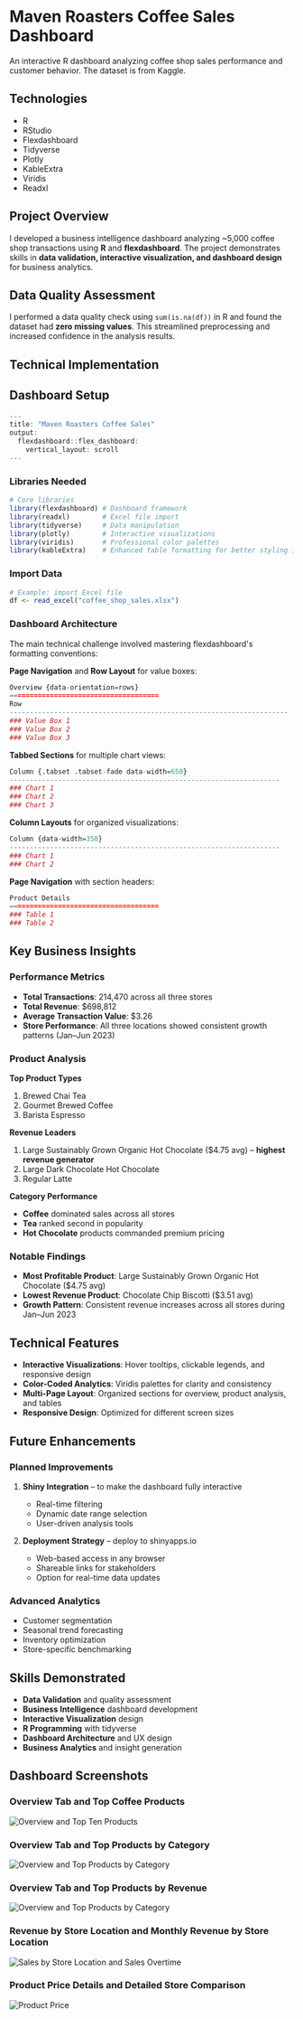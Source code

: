 # Maven Roasters Coffee Sales Dashboard <br />

An interactive R dashboard analyzing coffee shop sales performance and customer behavior. The dataset is from Kaggle. 



## <a name="technologies"></a> Technologies
* R
* RStudio
* Flexdashboard
* Tidyverse
* Plotly
* KableExtra
* Viridis
* Readxl


## Project Overview
I developed a business intelligence dashboard analyzing ~5,000 coffee shop transactions using **R** and **flexdashboard**. The project demonstrates skills in **data validation, interactive visualization, and dashboard design** for business analytics.

## Data Quality Assessment
I performed a data quality check using `sum(is.na(df))` in R and found the dataset had **zero missing values**. This streamlined preprocessing and increased confidence in the analysis results.

## Technical Implementation
## Dashboard Setup
``` r
---
title: "Maven Roasters Coffee Sales"
output: 
  flexdashboard::flex_dashboard:
    vertical_layout: scroll
--- 
```

### Libraries Needed
``` r
# Core libraries
library(flexdashboard) # Dashboard framework
library(readxl)        # Excel file import
library(tidyverse)     # Data manipulation
library(plotly)        # Interactive visualizations
library(viridis)       # Professional color palettes
library(kableExtra)    # Enhanced table formatting for better styling in dashboards
```

### Import Data
``` r
# Example: import Excel file
df <- read_excel("coffee_shop_sales.xlsx")
```

### Dashboard Architecture
The main technical challenge involved mastering flexdashboard's formatting conventions:

**Page Navigation** and **Row Layout** for value boxes:
``` r
Overview {data-orientation=rows}
=====================================
Row
---------------------------------------------------------------------
### Value Box 1
### Value Box 2
### Value Box 3
```

**Tabbed Sections** for multiple chart views:
```r
Column {.tabset .tabset-fade data-width=650}
-------------------------------------------------------------------
### Chart 1
### Chart 2
### Chart 3
```

**Column Layouts** for organized visualizations:
```r
Column {data-width=350}
-------------------------------------------------------------------
### Chart 1
### Chart 2
```

**Page Navigation** with section headers:
```r
Product Details
=====================================
### Table 1
### Table 2
```

## Key Business Insights

### Performance Metrics
* **Total Transactions**: 214,470 across all three stores
* **Total Revenue**: $698,812
* **Average Transaction Value**: $3.26
* **Store Performance**: All three locations showed consistent growth patterns (Jan–Jun 2023)

### Product Analysis
**Top Product Types**
1. Brewed Chai Tea
2. Gourmet Brewed Coffee
3. Barista Espresso

**Revenue Leaders**
1. Large Sustainably Grown Organic Hot Chocolate ($4.75 avg) – **highest revenue generator**
2. Large Dark Chocolate Hot Chocolate
3. Regular Latte

**Category Performance**
* **Coffee** dominated sales across all stores
* **Tea** ranked second in popularity
* **Hot Chocolate** products commanded premium pricing

### Notable Findings
* **Most Profitable Product**: Large Sustainably Grown Organic Hot Chocolate ($4.75 avg)
* **Lowest Revenue Product**: Chocolate Chip Biscotti ($3.51 avg)
* **Growth Pattern**: Consistent revenue increases across all stores during Jan–Jun 2023

## Technical Features
* **Interactive Visualizations**: Hover tooltips, clickable legends, and responsive design
* **Color-Coded Analytics**: Viridis palettes for clarity and consistency
* **Multi-Page Layout**: Organized sections for overview, product analysis, and tables
* **Responsive Design**: Optimized for different screen sizes

## Future Enhancements

### Planned Improvements
1. **Shiny Integration** – to make the dashboard fully interactive
   * Real-time filtering
   * Dynamic date range selection
   * User-driven analysis tools

2. **Deployment Strategy** – deploy to shinyapps.io
   * Web-based access in any browser
   * Shareable links for stakeholders
   * Option for real-time data updates

### Advanced Analytics
* Customer segmentation
* Seasonal trend forecasting
* Inventory optimization
* Store-specific benchmarking

## Skills Demonstrated
* **Data Validation** and quality assessment
* **Business Intelligence** dashboard development
* **Interactive Visualization** design
* **R Programming** with tidyverse
* **Dashboard Architecture** and UX design
* **Business Analytics** and insight generation

## Dashboard Screenshots

### Overview Tab and Top Coffee Products
![Overview and Top Ten Products](Coffee_Overview2.png "Overview Tab and Top Ten Products") <br/>


### Overview Tab and Top Products by Category 
![Overview and Top Products by Category](Coffee_Category2.png "Overview Tab and Top Products by Category") <br />


### Overview Tab and Top Products by Revenue 
![Overview and Top Products by Category](Coffee_Products_Revenue.png "Overview Tab and Top Products by Revenue ") <br />

### Revenue by Store Location and Monthly Revenue by Store Location 
![Sales by Store Location and Sales Overtime](Coffee_Pie_Line2.png "Revenue by Store Location and Monthly Revenue by Store Location") <br/>


### Product Price Details and Detailed Store Comparison 
![Product Price](Coffee_Product_Price2.png "Product Price Details and Detailed Store Comparison") <br />
